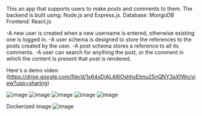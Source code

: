 This an app that supports users to make posts and comments to them. The backend is built using: Node.js and Express.js. Database: MongoDB Frontend: React.js

-A new user is created when a new username is entered, otherwise existing one is logged in. 
-A user schema is designed to store the references to the posts created by the user. 
-A post schema stores a reference to all its comments. 
-A user can search for anything the post, or the comment in which the content is present that post is rendered.

Here's a demo video: (https://drive.google.com/file/d/1x64xDjAL4l6OshhsEtmu25nQNY3aXfWo/view?usp=sharing)

![image](https://github.com/TanyaGupta1901/kennect-frontend/assets/63922082/a60d16b4-8b18-4cd1-b4e5-eaad0e3fd737)
![image](https://github.com/TanyaGupta1901/kennect-frontend/assets/63922082/9b3cb2c4-dde5-4563-913e-b4d1709bde70)
![image](https://github.com/TanyaGupta1901/kennect-frontend/assets/63922082/46ab3f36-3cd0-4bb2-a57b-85147610f2db)
![image](https://github.com/TanyaGupta1901/kennect-frontend/assets/63922082/c2fa4a84-efb3-457a-acbf-920a5288fa3c)
![image](https://github.com/TanyaGupta1901/kennect-frontend/assets/63922082/ebbd54df-305f-4fee-bb05-fa18796a6156)

Dockerized image
![image](https://github.com/TanyaGupta1901/kennect-frontend/assets/63922082/30ff8576-b182-470e-a206-5f8429e5ed80)




